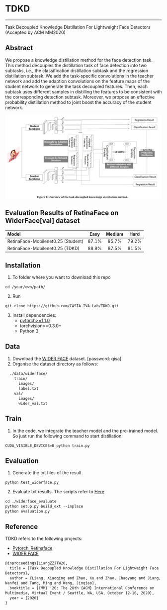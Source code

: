 
# TDKD
---------------------------------------

Task Decoupled Knowledge Distillation For Lightweight Face Detectors (Accepted by ACM MM2020)


## Abstract
We propose a knowledge distillation method for the face detection task. This method decouples the distillation task of face detection into two subtasks, i.e., the classification distillation subtask and the regression distillation subtask. We add the task-specific convolutions in the teacher network and add the adaption convolutions on the feature maps of the student network to generate the task decoupled features. Then, each subtask uses different samples in distilling the features to be consistent with the corresponding detection subtask. Moreover, we propose an effective probability distillation method to joint boost the accuracy of the student network.

![image](https://github.com/CASIA-IVA-Lab/TDKD/blob/master/figure.jpg)


## Evaluation Results of RetinaFace on WiderFace[val] dataset
| Model | Easy | Medium | Hard |
|:-|:-:|:-:|:-:|
| RetinaFace-Mobilenet0.25 (Student) | 87.1% | 85.7% | 79.2% |
| RetinaFace-Mobilenet0.25 (TDKD) | 88.9% | 87.5% | 81.5% |



## Installation
1. To folder where you want to download this repo
```shell
cd /your/own/path/
```

2. Run
```Shell
git clone https://github.com/CASIA-IVA-Lab/TDKD.git
```

3. Install dependencies:
    - [pytorch>=1.1.0](https://pytorch.org/)
    - torchvision>=0.3.0+
    - Python 3


## Data
1. Download the [WIDER FACE](https://pan.baidu.com/s/1BB86wsXx_2B8eLbC8RrMPA) dataset. [password: qisa]
2. Organise the dataset directory as follows:

```Shell
  ./data/widerface/
    train/
      images/
      label.txt
    val/
      images/
      wider_val.txt
```

## Train
1. In the code, we integrate the teacher model and the pre-trained model. So just run the following command to start distillation:
  ```Shell
  CUDA_VISIBLE_DEVICES=0 python train.py
  ```

## Evaluation
1. Generate the txt files of the result.
```Shell
python test_widerface.py
```
2. Evaluate txt results. The scripts refer to [Here](https://github.com/wondervictor/WiderFace-Evaluation)
```Shell
cd ./widerface_evaluate
python setup.py build_ext --inplace
python evaluation.py
```


## Reference
TDKD refers to the following projects:
- [Pytorch_Retinaface](https://github.com/biubug6/Pytorch_Retinaface)
- [WIDER FACE](http://mmlab.ie.cuhk.edu.hk/projects/WIDERFace/WiderFace_Results.html)

```
@inproceedings{LiangZZJTW20,
  title = {Task Decoupled Knowledge Distillation For Lightweight Face Detectors},
  author = {Liang, Xiaoqing and Zhao, Xu and Zhao, Chaoyang and Jiang, Nanfei and Tang, Ming and Wang, Jinqiao},
  booktitle = {{MM} '20: The 28th {ACM} International Conference on Multimedia, Virtual Event / Seattle, WA, USA, October 12-16, 2020},
  year = {2020}
}
```
